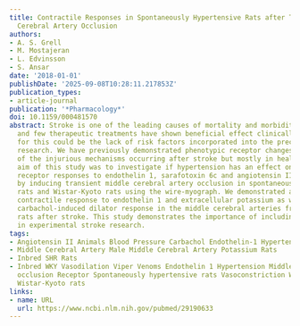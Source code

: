 ```yaml
---
title: Contractile Responses in Spontaneously Hypertensive Rats after Transient Middle
  Cerebral Artery Occlusion
authors:
- A. S. Grell
- M. Mostajeran
- L. Edvinsson
- S. Ansar
date: '2018-01-01'
publishDate: '2025-09-08T10:28:11.217853Z'
publication_types:
- article-journal
publication: '*Pharmacology*'
doi: 10.1159/000481570
abstract: Stroke is one of the leading causes of mortality and morbidity worldwide,
  and few therapeutic treatments have shown beneficial effect clinically. One reason
  for this could be the lack of risk factors incorporated into the preclinical stroke
  research. We have previously demonstrated phenotypic receptor changes to be one
  of the injurious mechanisms occurring after stroke but mostly in healthy rats. The
  aim of this study was to investigate if hypertension has an effect on vasoconstrictive
  receptor responses to endothelin 1, sarafotoxin 6c and angiotensin II after stroke
  by inducing transient middle cerebral artery occlusion in spontaneously hypertensive
  rats and Wistar-Kyoto rats using the wire-myograph. We demonstrated an increased
  contractile response to endothelin 1 and extracellular potassium as well as an increased
  carbachol-induced dilator response in the middle cerebral arteries from hypertensive
  rats after stroke. This study demonstrates the importance of including risk factors
  in experimental stroke research.
tags:
- Angiotensin II Animals Blood Pressure Carbachol Endothelin-1 Hypertension Infarction
- Middle Cerebral Artery Male Middle Cerebral Artery Potassium Rats
- Inbred SHR Rats
- Inbred WKY Vasodilation Viper Venoms Endothelin 1 Hypertension Middle cerebral artery
  occlusion Receptor Spontaneously hypertensive rats Vasoconstriction Wire-myograph
  Wistar-Kyoto rats
links:
- name: URL
  url: https://www.ncbi.nlm.nih.gov/pubmed/29190633
---
```

